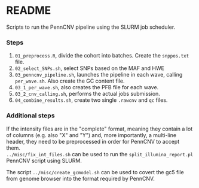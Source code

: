 # README

Scripts to run the PennCNV pipeline using the SLURM job scheduler.

### Steps

1. `01_preprocess.R`, divide the cohort into batches. Create the `snppos.txt` file.
1. `02_select_SNPs.sh`, select SNPs based on the MAF and HWE
2. `03_penncnv_pipeline.sh`, launches the pipeline in each wave, calling `per_wave.sh`.
   Also create the GC content file.
3. `03_1_per_wave.sh`, also creates the PFB file for each wave.
4. `03_2_cnv_calling.sh`, performs the actual jobs submission.
5. `04_combine_results.sh`, create two single `.rawcnv` and `qc` files.

### Additional steps

If the intensity files are in the "complete" format, meaning they contain
a lot of columns (e.g. also "X" and "Y") and, more importantly, a multi-line
header, they need to be preprocessed in order for PennCNV to accept them.   
`../misc/fix_int_files.sh` can be used to run the `split_illumina_report.pl` PennCNV
script using SLURM.

The script `../misc/create_gcmodel.sh` can be used to covert the gc5 file from
genome browser into the format required by PennCNV.
